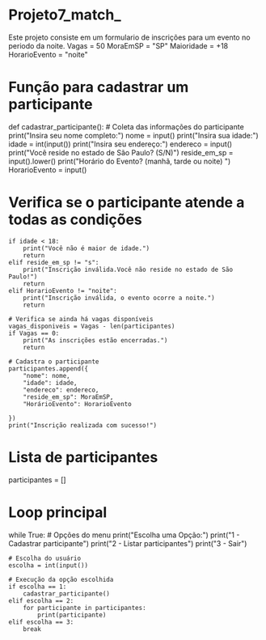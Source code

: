 # Projeto7_match_
Este projeto consiste em um formulario de inscrições para um evento no periodo da noite.
Vagas = 50 
MoraEmSP = "SP"
Maioridade = +18
HorarioEvento = "noite"

# Função para cadastrar um participante
def cadastrar_participante():
    # Coleta das informações do participante
    print("Insira seu nome completo:")
    nome = input()
    print("Insira sua idade:")
    idade = int(input())
    print("Insira seu endereço:")
    endereco = input()
    print("Você reside no estado de São Paulo? (S/N)")
    reside_em_sp = input().lower()
    print("Horário do Evento? (manhã, tarde ou noite) ")
    HorarioEvento = input()
# Verifica se o participante atende a todas as condições
    if idade < 18:
        print("Você não é maior de idade.")
        return
    elif reside_em_sp != "s":
        print("Inscrição inválida.Você não reside no estado de São Paulo!")
        return
    elif HorarioEvento != "noite":
        print("Inscrição inválida, o evento ocorre a noite.")
        return

    # Verifica se ainda há vagas disponíveis
    vagas_disponiveis = Vagas - len(participantes)
    if Vagas == 0:
        print("As inscrições estão encerradas.")
        return

    # Cadastra o participante
    participantes.append({
        "nome": nome,
        "idade": idade,
        "endereco": endereco,
        "reside_em_sp": MoraEmSP,
        "HorárioEvento": HorarioEvento

    })
    print("Inscrição realizada com sucesso!")

# Lista de participantes
participantes = []

# Loop principal
while True:
    # Opções do menu
    print("Escolha uma Opção:")
    print("1 - Cadastrar participante")
    print("2 - Listar participantes")
    print("3 - Sair")

    # Escolha do usuário
    escolha = int(input())

    # Execução da opção escolhida
    if escolha == 1:
        cadastrar_participante()
    elif escolha == 2:
        for participante in participantes:
            print(participante)
    elif escolha == 3:
        break
